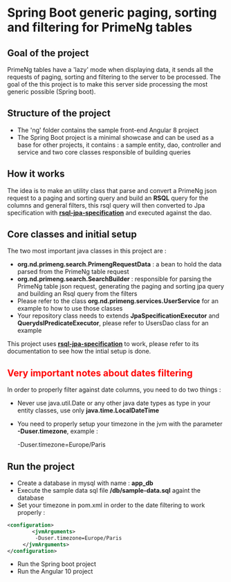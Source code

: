 


# Spring Boot generic paging, sorting and filtering for PrimeNg tables

## Goal of the project

PrimeNg tables have a 'lazy' mode when displaying data, it sends all the requests of paging, sorting and filtering to the server to be processed.
The goal of the this project is to make this server side processing the most generic possible (Spring boot).

## Structure of the project

 - The 'ng' folder contains the sample front-end Angular 8 project
 - The Spring Boot project is a minimal showcase and can be used as a base for other projects, it contains : a sample entity, dao, controller and service and two core classes responsible of building queries

## How it works

The idea is to make an utility class that parse and convert a PrimeNg json request to a paging and sorting query and build an **RSQL**  query for the columns and general filters, this rsql query will then converted to Jpa specification with **[rsql-jpa-specification](https://github.com/perplexhub/rsql-jpa-specification)** and executed against the dao.

## Core classes and initial setup
The two most important java classes in this project are :

 - **org.nd.primeng.search.PrimengRequestData** : a bean to hold the data parsed from the PrimeNg table request
 - **org.nd.primeng.search.SearchBuilder** : responsible for parsing the PrimeNg table json request, generating the paging and sorting jpa query and building an Rsql query from the filters
 - Please refer to the class **org.nd.primeng.services.UserService** for an example to how to use those classes
 - Your repository class needs to extends **JpaSpecificationExecutor<Class>** and **QuerydslPredicateExecutor<Class>**, please refer to UsersDao class for an example

 This project uses **[rsql-jpa-specification](https://github.com/perplexhub/rsql-jpa-specification)** to work, please refer to its documentation to see how the intial setup is done.

## <font color="red">Very important notes about dates filtering</font>
In order to properly  filter against date columns, you need to do two things :

 - Never use java.util.Date or any other java date types as type in your entity classes, use only **java.time.LocalDateTime**
 - You need to properly setup your timezone in the jvm with the parameter **-Duser.timezone**, example : 

     -Duser.timezone=Europe/Paris

## Run the project

 - Create a database in mysql with name : **app_db** 
 - Execute the sample data sql file **/db/sample-data.sql** againt the database
 - Set your timezone in pom.xml in order to the date filtering to work properly :

```xml
<configuration> 	
	    <jvmArguments> 		 
		 -Duser.timezone=Europe/Paris 	
	 </jvmArguments> 
</configuration>
```

 - Run the Spring boot project
 - Run the Angular 10 project

